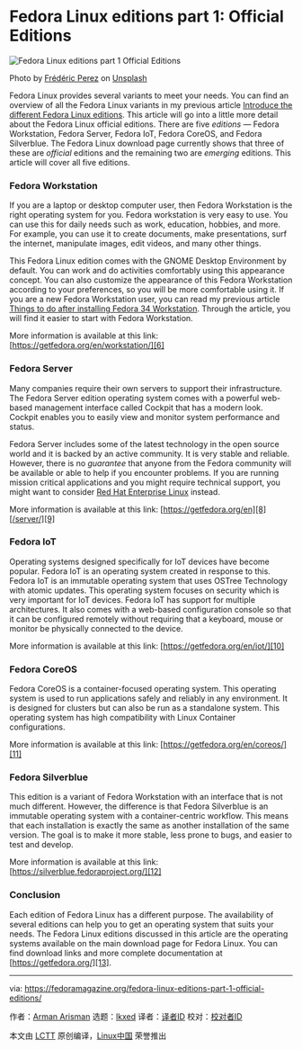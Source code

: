 [#]: subject: "Fedora Linux editions part 1: Official Editions"
[#]: via: "https://fedoramagazine.org/fedora-linux-editions-part-1-official-editions/"
[#]: author: "Arman Arisman https://fedoramagazine.org/author/armanwu/"
[#]: collector: "lkxed"
[#]: translator: " "
[#]: reviewer: " "
[#]: publisher: " "
[#]: url: " "

Fedora Linux editions part 1: Official Editions
======
![Fedora Linux editions part 1 Official Editions][1]

Photo by [Frédéric Perez][2] on [Unsplash][3]

Fedora Linux provides several variants to meet your needs. You can find an overview of all the Fedora Linux variants in my previous article [Introduce the different Fedora Linux editions][4]. This article will go into a little more detail about the Fedora Linux official editions. There are five *editions* — Fedora Workstation, Fedora Server, Fedora IoT, Fedora CoreOS, and Fedora Silverblue. The Fedora Linux download page currently shows that three of these are *official* editions and the remaining two are *emerging* editions. This article will cover all five editions.

### Fedora Workstation

If you are a laptop or desktop computer user, then Fedora Workstation is the right operating system for you. Fedora workstation is very easy to use. You can use this for daily needs such as work, education, hobbies, and more. For example, you can use it to create documents, make presentations, surf the internet, manipulate images, edit videos, and many other things.

This Fedora Linux edition comes with the GNOME Desktop Environment by default. You can work and do activities comfortably using this appearance concept. You can also customize the appearance of this Fedora Workstation according to your preferences, so you will be more comfortable using it. If you are a new Fedora Workstation user, you can read my previous article [Things to do after installing Fedora 34 Workstation][5]. Through the article, you will find it easier to start with Fedora Workstation.

More information is available at this link: [https://getfedora.org/en/workstation/][6]

### Fedora Server

Many companies require their own servers to support their infrastructure. The Fedora Server edition operating system comes with a powerful web-based management interface called Cockpit that has a modern look. Cockpit enables you to easily view and monitor system performance and status.

Fedora Server includes some of the latest technology in the open source world and it is backed by an active community. It is very stable and reliable. However, there is no *guarantee* that anyone from the Fedora community will be available or able to help if you encounter problems. If you are running mission critical applications and you might require technical support, you might want to consider [Red Hat Enterprise Linux][7] instead.

More information is available at this link: [https://getfedora.org/en][8][/server/][9]

### Fedora IoT

Operating systems designed specifically for IoT devices have become popular. Fedora IoT is an operating system created in response to this. Fedora IoT is an immutable operating system that uses OSTree Technology with atomic updates. This operating system focuses on security which is very important for IoT devices. Fedora IoT has support for multiple architectures. It also comes with a web-based configuration console so that it can be configured remotely without requiring that a keyboard, mouse or monitor be physically connected to the device.

More information is available at this link: [https://getfedora.org/en/iot/][10]

### Fedora CoreOS

Fedora CoreOS is a container-focused operating system. This operating system is used to run applications safely and reliably in any environment. It is designed for clusters but can also be run as a standalone system. This operating system has high compatibility with Linux Container configurations.

More information is available at this link: [https://getfedora.org/en/coreos/][11]

### Fedora Silverblue

This edition is a variant of Fedora Workstation with an interface that is not much different. However, the difference is that Fedora Silverblue is an immutable operating system with a container-centric workflow. This means that each installation is exactly the same as another installation of the same version. The goal is to make it more stable, less prone to bugs, and easier to test and develop.

More information is available at this link: [https://silverblue.fedoraproject.org/][12]

### Conclusion

Each edition of Fedora Linux has a different purpose. The availability of several editions can help you to get an operating system that suits your needs. The Fedora Linux editions discussed in this article are the operating systems available on the main download page for Fedora Linux. You can find download links and more complete documentation at [https://getfedora.org/][13].

--------------------------------------------------------------------------------

via: https://fedoramagazine.org/fedora-linux-editions-part-1-official-editions/

作者：[Arman Arisman][a]
选题：[lkxed][b]
译者：[译者ID](https://github.com/译者ID)
校对：[校对者ID](https://github.com/校对者ID)

本文由 [LCTT](https://github.com/LCTT/TranslateProject) 原创编译，[Linux中国](https://linux.cn/) 荣誉推出

[a]: https://fedoramagazine.org/author/armanwu/
[b]: https://github.com/lkxed
[1]: https://fedoramagazine.org/wp-content/uploads/2022/04/FedoraMagz-FedoraEditions-1-Official-816x345.png
[2]: https://unsplash.com/@fredericp?utm_source=unsplash&utm_medium=referral&utm_content=creditCopyText
[3]: https://unsplash.com/s/photos/blue-abstract?utm_source=unsplash&utm_medium=referral&utm_content=creditCopyText
[4]: https://fedoramagazine.org/introduce-the-different-fedora-linux-editions/
[5]: https://fedoramagazine.org/things-to-do-after-installing-fedora-34-workstation/
[6]: https://getfedora.org/en/workstation/
[7]: https://www.redhat.com/en/technologies/linux-platforms/enterprise-linux
[8]: https://getfedora.org/en/server/
[9]: https://getfedora.org/en/server/
[10]: https://getfedora.org/en/iot/
[11]: https://getfedora.org/en/coreos?stream=stable
[12]: https://silverblue.fedoraproject.org/
[13]: https://getfedora.org/
